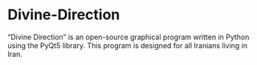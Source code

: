 # Divine-Direction
“Divine Direction” is an open-source graphical program written in Python using the PyQt5 library. This program is designed for all Iranians living in Iran.
